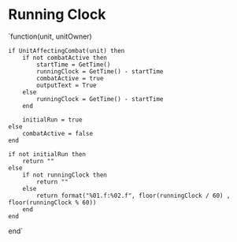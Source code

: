 # Running Clock

`function(unit, unitOwner)

    if UnitAffectingCombat(unit) then
        if not combatActive then
            startTime = GetTime()
            runningClock = GetTime() - startTime
            combatActive = true
            outputText = True    
        else
            runningClock = GetTime() - startTime
        end

        initialRun = true
    else
        combatActive = false
    end
    
    if not initialRun then
        return ""
    else
        if not runningClock then
            return ""
        else
            return format("%01.f:%02.f", floor(runningClock / 60) , floor(runningClock % 60))
        end
    end
end`
